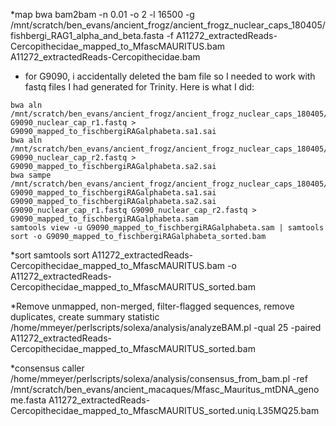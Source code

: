 *map
bwa bam2bam -n 0.01 -o 2 -l 16500 -g /mnt/scratch/ben_evans/ancient_frogz/ancient_frogz_nuclear_caps_180405/fishbergi_RAG1_alpha_and_beta.fasta -f A11272_extractedReads-Cercopithecidae_mapped_to_MfascMAURITUS.bam A11272_extractedReads-Cercopithecidae.bam


* for G9090, i accidentally deleted the bam file so I needed to work with fastq files I had generated for Trinity.  Here is what I did:
```
bwa aln /mnt/scratch/ben_evans/ancient_frogz/ancient_frogz_nuclear_caps_180405/fishbergi_RAG1_alpha_and_beta.fasta G9090_nuclear_cap_r1.fastq > G9090_mapped_to_fischbergiRAGalphabeta.sa1.sai 
bwa aln /mnt/scratch/ben_evans/ancient_frogz/ancient_frogz_nuclear_caps_180405/fishbergi_RAG1_alpha_and_beta.fasta G9090_nuclear_cap_r2.fastq > G9090_mapped_to_fischbergiRAGalphabeta.sa2.sai 
bwa sampe /mnt/scratch/ben_evans/ancient_frogz/ancient_frogz_nuclear_caps_180405/fishbergi_RAG1_alpha_and_beta.fasta G9090_mapped_to_fischbergiRAGalphabeta.sa1.sai G9090_mapped_to_fischbergiRAGalphabeta.sa2.sai G9090_nuclear_cap_r1.fastq G9090_nuclear_cap_r2.fastq > G9090_mapped_to_fischbergiRAGalphabeta.sam
samtools view -u G9090_mapped_to_fischbergiRAGalphabeta.sam | samtools sort -o G9090_mapped_to_fischbergiRAGalphabeta_sorted.bam
```


*sort
samtools sort A11272_extractedReads-Cercopithecidae_mapped_to_MfascMAURITUS.bam -o A11272_extractedReads-Cercopithecidae_mapped_to_MfascMAURITUS_sorted.bam

*Remove unmapped, non-merged, filter-flagged sequences, remove duplicates, create summary statistic
/home/mmeyer/perlscripts/solexa/analysis/analyzeBAM.pl -qual 25 -paired A11272_extractedReads-Cercopithecidae_mapped_to_MfascMAURITUS_sorted.bam

*consensus caller
/home/mmeyer/perlscripts/solexa/analysis/consensus_from_bam.pl -ref /mnt/scratch/ben_evans/ancient_macaques/Mfasc_Mauritus_mtDNA_genome.fasta A11272_extractedReads-Cercopithecidae_mapped_to_MfascMAURITUS_sorted.uniq.L35MQ25.bam


